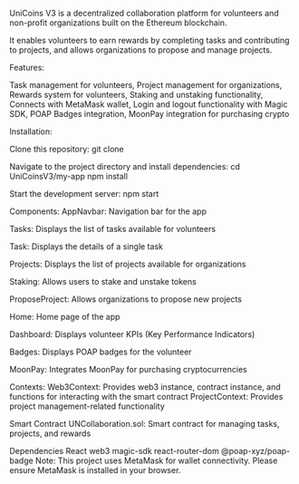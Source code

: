 UniCoins V3 is a decentralized collaboration platform for volunteers and non-profit organizations built on the Ethereum blockchain. 

It enables volunteers to earn rewards by completing tasks and contributing to projects, and allows organizations to propose and manage projects.
 
Features:
 
Task management for volunteers, 
Project management for organizations, 
Rewards system for volunteers, 
Staking and unstaking functionality, 
Connects with MetaMask wallet, 
Login and logout functionality with Magic SDK, 
POAP Badges integration, 
MoonPay integration for purchasing crypto

Installation:

Clone this repository:
git clone

Navigate to the project directory and install dependencies:
cd UniCoinsV3/my-app
npm install

Start the development server:
npm start

Components:
AppNavbar: Navigation bar for the app

Tasks: Displays the list of tasks available for volunteers

Task: Displays the details of a single task

Projects: Displays the list of projects available for organizations

Staking: Allows users to stake and unstake tokens

ProposeProject: Allows organizations to propose new projects

Home: Home page of the app

Dashboard: Displays volunteer KPIs (Key Performance Indicators)

Badges: Displays POAP badges for the volunteer

MoonPay: Integrates MoonPay for purchasing cryptocurrencies

Contexts:
Web3Context: Provides web3 instance, contract instance, and functions for interacting with the smart contract
ProjectContext: Provides project management-related functionality

Smart Contract
UNCollaboration.sol: Smart contract for managing tasks, projects, and rewards

Dependencies
React
web3
magic-sdk
react-router-dom
@poap-xyz/poap-badge
Note: This project uses MetaMask for wallet connectivity. Please ensure MetaMask is installed in your browser.
